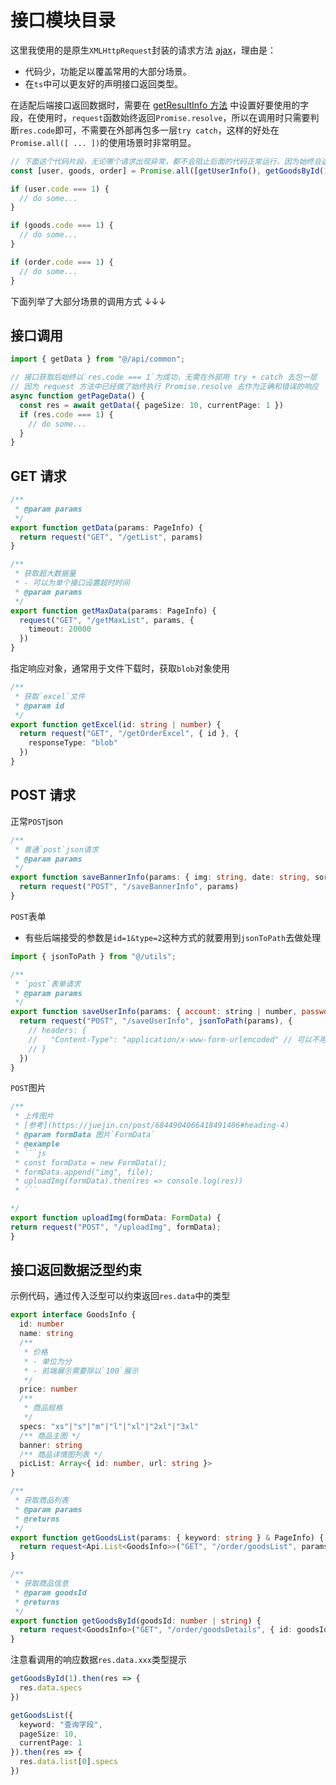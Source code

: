# 接口模块目录

这里我使用的是原生`XMLHttpRequest`封装的请求方法 [ajax](https://github.com/Travis-hjs/my-note/blob/master/example/pages/request/js/index.js)，理由是：

- 代码少，功能足以覆盖常用的大部分场景。
- 在`ts`中可以更友好的声明接口返回类型。

在适配后端接口返回数据时，需要在 [getResultInfo 方法](../utils/request.ts) 中设置好要使用的字段，在使用时，`request`函数始终返回`Promise.resolve`，所以在调用时只需要判断`res.code`即可，不需要在外部再包多一层`try catch`，这样的好处在`Promise.all([ ... ])`的使用场景时非常明显。

```ts
// 下面这个代码片段，无论哪个请求出现异常，都不会阻止后面的代码正常运行，因为始终会返回结果
const [user, goods, order] = Promise.all([getUserInfo(), getGoodsById(12), getOrderById(21)]);

if (user.code === 1) {
  // do some...
}

if (goods.code === 1) {
  // do some...
}

if (order.code === 1) {
  // do some...
}
```

下面列举了大部分场景的调用方式 ↓↓↓

## 接口调用

```ts
import { getData } from "@/api/common";

// 接口获取后始终以`res.code === 1`为成功，无需在外部用 try + catch 去包一层
// 因为 request 方法中已经做了始终执行 Promise.resolve 去作为正确和错误的响应
async function getPageData() {
  const res = await getData({ pageSize: 10, currentPage: 1 })
  if (res.code === 1) {
    // do some...
  }
}
```

## GET 请求

```ts
/**
 * @param params
 */
export function getData(params: PageInfo) {
  return request("GET", "/getList", params)
}

/**
 * 获取超大数据量
 * - 可以为单个接口设置超时时间
 * @param params
 */
export function getMaxData(params: PageInfo) {
  request("GET", "/getMaxList", params, {
    timeout: 20000
  })
}
```

指定响应对象，通常用于文件下载时，获取`blob`对象使用

```ts
/**
 * 获取`excel`文件
 * @param id 
 */
export function getExcel(id: string | number) {
  return request("GET", "/getOrderExcel", { id }, {
    responseType: "blob"
  })
}
```

## POST 请求

正常`POST`json

```ts
/**
 * 普通`post`json请求
 * @param params 
 */
export function saveBannerInfo(params: { img: string, date: string, sort: number }) {
  return request("POST", "/saveBannerInfo", params)
}
```

`POST`表单

- 有些后端接受的参数是`id=1&type=2`这种方式的就要用到`jsonToPath`去做处理

```js
import { jsonToPath } from "@/utils";

/**
 * `post`表单请求
 * @param params
 */
export function saveUserInfo(params: { account: string | number, password: string }) {
  return request("POST", "/saveUserInfo", jsonToPath(params), {
    // headers: {
    //   "Content-Type": "application/x-www-form-urlencoded" // 可以不用传，`ajax()`函数内部做了类型判断处理
    // }
  })
}
```

`POST`图片

```ts
/**
 * 上传图片
 * [参考](https://juejin.cn/post/6844904066418491406#heading-4)
 * @param formData 图片`FormData`
 * @example
 * ```js
 * const formData = new FormData();
 * formData.append("img", file);
 * uploadImg(formData).then(res => console.log(res))
 * ```

*/
export function uploadImg(formData: FormData) {
return request("POST", "/uploadImg", formData);
}

```

## 接口返回数据泛型约束

示例代码，通过传入泛型可以约束返回`res.data`中的类型

```ts
export interface GoodsInfo {
  id: number
  name: string
  /**
   * 价格
   * - 单位为分
   * - 前端展示需要除以`100`展示
   */
  price: number
  /**
   * 商品规格
   */
  specs: "xs"|"s"|"m"|"l"|"xl"|"2xl"|"3xl"
  /** 商品主图 */
  banner: string
  /** 商品详情图列表 */
  picList: Array<{ id: number, url: string }>
}

/**
 * 获取商品列表
 * @param params 
 * @returns 
 */
export function getGoodsList(params: { keyword: string } & PageInfo) {
  return request<Api.List<GoodsInfo>>("GET", "/order/goodsList", params)
}

/**
 * 获取商品信息
 * @param goodsId 
 * @returns 
 */
export function getGoodsById(goodsId: number | string) {
  return request<GoodsInfo>("GET", "/order/goodsDetails", { id: goodsId })
}

```

注意看调用的响应数据`res.data.xxx`类型提示

```ts
getGoodsById(1).then(res => {
  res.data.specs
})

getGoodsList({
  keyword: "查询字段",
  pageSize: 10,
  currentPage: 1
}).then(res => {
  res.data.list[0].specs
})

```
